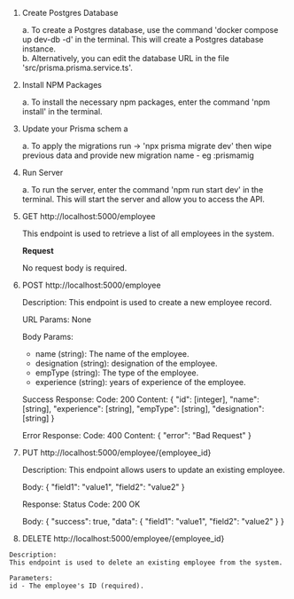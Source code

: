 1. Create Postgres Database <p>
  a. To create a Postgres database, use the command 'docker compose up dev-db -d' in the terminal. This will create a Postgres database instance.<br>
  b. Alternatively, you can edit the database URL in the file 'src/prisma.prisma.service.ts'.

2. Install NPM Packages <p>
  a. To install the necessary npm packages, enter the command 'npm install' in the terminal.
  
3. Update your Prisma schem a<p>
  a. To apply the migrations run -> 'npx prisma migrate dev' then wipe previous data and provide new migration name - eg :prismamig 

4. Run Server<p>
  a. To run the server, enter the command 'npm run start dev' in the terminal. This will start the server and allow you to access the API.

5. GET http://localhost:5000/employee <p>

   This endpoint is used to retrieve a list of all employees in the system.

   **Request**

   No request body is required.
   
6. POST http://localhost:5000/employee <p>

    Description:
    This endpoint is used to create a new employee record.

    URL Params:
    None

    Body Params:
    - name (string): The name of the employee.
    - designation (string): designation of the employee.
    - empType (string): The type of the employee.
    - experience (string): years of experience of the employee.

    Success Response:
    Code: 200 
    Content: {
        "id": [integer],
        "name": [string],
        "experience": [string],
        "empType": [string],
        "designation": [string]
    }

    Error Response:
    Code: 400 
    Content: {
        "error": "Bad Request"
    }

7. PUT http://localhost:5000/employee/{employee_id} <p>

    Description:
    This endpoint allows users to update an existing employee.

    Body:
    { 
        "field1": "value1",
        "field2": "value2"
    }

    Response:
    Status Code: 200 OK

    Body:
    {
        "success": true,
        "data": {
            "field1": "value1",
            "field2": "value2"
        }
    }
  
  8. DELETE http://localhost:5000/employee/{employee_id} <p>

    Description:
    This endpoint is used to delete an existing employee from the system.

    Parameters: 
    id - The employee's ID (required).
